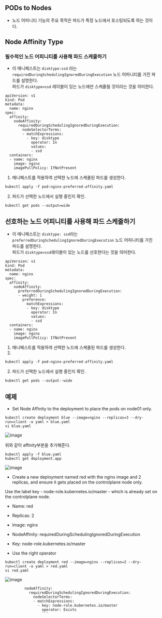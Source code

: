 ## PODs to Nodes
- 노드 어피니티 기능의 주요 목적은 파드가 특정 노드에서 호스팅되도록 하는 것이다.

## Node Affinity Type

### 필수적인 노드 어피니티를 사용해 파드 스케줄하기
- 이 매니페스트는 `disktype:ssd` 라는 `requiredDuringSchedulingIgnoredDuringExecution` 노드 어피니티를 가진 파드를 설명한다.  
파드가 `disktype=ssd` 레이블이 있는 노드에만 스케쥴될 것이라는 것을 의미한다.

```
apiVersion: v1
kind: Pod
metadata:
  name: nginx
spec:
  affinity:
    nodeAffinity:
      requiredDuringSchedulingIgnoredDuringExecution:
        nodeSelectorTerms:
        - matchExpressions:
          - key: disktype
            operator: In
            values:
            - ssd            
  containers:
  - name: nginx
    image: nginx
    imagePullPolicy: IfNotPresent
```

1. 매니페스트를 적용하여 선택한 노드에 스케줄된 파드를 생성한다.  

`kubectl apply -f pod-nginx-preferred-affinity.yaml`

2. 파드가 선택한 노드에서 실행 중인지 확인.
```
kubectl get pods --output=wide
```

## 선호하는 노드 어피니티를 사용해 파드 스케줄하기
- 이 매니페스트는 `disktype: ssd`라는 `preferredDuringSchedulingIgnoredDuringExecution` 노드 어피니티를 가진 파드를 설명한다.  
파드가 `disktype=ssd`레이블이 있는 노드를 선호한다는 것을 의미한다.

```
apiVersion: v1
kind: Pod
metadata:
  name: nginx
spec:
  affinity:
    nodeAffinity:
      preferredDuringSchedulingIgnoredDuringExecution:
      - weight: 1
        preference:
          matchExpressions:
          - key: disktype
            operator: In
            values:
            - ssd          
  containers:
  - name: nginx
    image: nginx
    imagePullPolicy: IfNotPresent
```

1. 매니페스트를 적용하여 선택한 노드에 스케줄된 파드를 생성한다.
2. 
```
kubectl apply -f pod-nginx-preferred-affinity.yaml
```

2. 파드가 선택한 노드에서 실행 중인지 확인.
```
kubectl get pods --output--wide
```
## 예제

 - Set Node Affinity to the deployment to place the pods on node01 only.
 
 ```
 kubectl create deployment blue --image=nginx --replicas=3 --dry-run=client -o yaml > blue.yaml
 vi blue.yaml

 ```
 ![image](https://user-images.githubusercontent.com/81672260/167808212-35d8d67f-ecd9-4949-a1d4-22a9f218db73.png)

위와 같이 affinity부분을 추가해준다.

```
kubectl apply -f blue.yaml
kubectl get deployment.app
```
![image](https://user-images.githubusercontent.com/81672260/167808709-d6a0081c-77ea-4224-bad6-205f7fb66ca1.png)

-  Create a new deployment named red with the nginx image and 2 replicas, and ensure it gets placed on the controlplane node only.

Use the label key - node-role.kubernetes.io/master - which is already set on the controlplane node.


- Name: red

- Replicas: 2

- Image: nginx

- NodeAffinity: requiredDuringSchedulingIgnoredDuringExecution

- Key: node-role.kubernetes.io/master

- Use the right operator

```
kubectl create deployment red --image=nginx --replicas=2 --dry-run=client -o yaml > red.yaml
vi red.yaml
```

![image](https://user-images.githubusercontent.com/81672260/168190932-975d43e1-9027-4005-82f6-51bd34c0b4ee.png)

```
         nodeAffinity:
           requiredDuringSchedulingIgnoredDuringExecution:
             nodeSelectorTerms:
             - matchExpressions:
               - key: node-role.kubernetes.io/master
                 operator: Exists
                 ```
 
